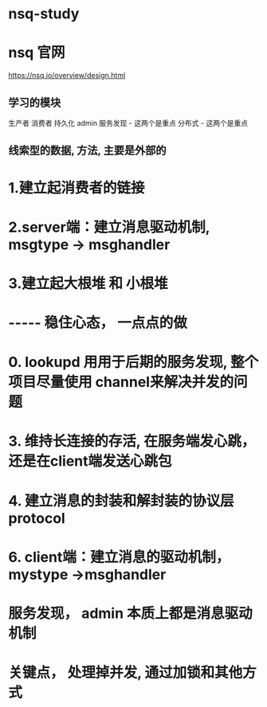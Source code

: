 # nsq-study

# nsq 官网

https://nsq.io/overview/design.html

## 学习的模块

生产者 消费者 持久化 admin 服务发现 - 这两个是重点 分布式 - 这两个是重点

## 线索型的数据, 方法, 主要是外部的

# 1.建立起消费者的链接
# 2.server端：建立消息驱动机制, msgtype -> msghandler
# 3.建立起大根堆 和 小根堆

# ----- 稳住心态， 一点点的做

# 0. lookupd 用用于后期的服务发现, 整个项目尽量使用 channel来解决并发的问题

# 3. 维持长连接的存活, 在服务端发心跳，还是在client端发送心跳包

# 4. 建立消息的封装和解封装的协议层 protocol

# 6. client端：建立消息的驱动机制， mystype ->msghandler

# 服务发现， admin 本质上都是消息驱动机制

# 关键点， 处理掉并发, 通过加锁和其他方式


